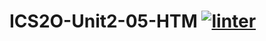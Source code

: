# ICS2O-Unit2-05-HTM [![linter](https://github.com/<Aidan-Vezina>/<ICS2O-Unit2-05-HTM>/workflows/linter/badge.svg)](https://github.com/marketplace/actions/super-linter)   
